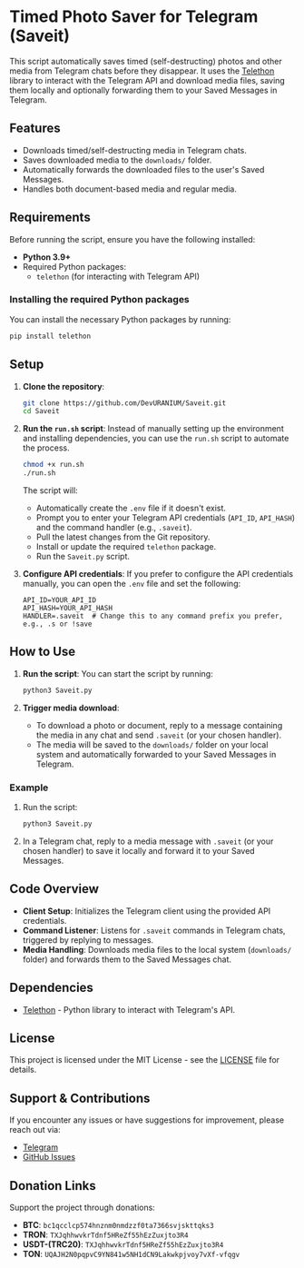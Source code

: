 
# Timed Photo Saver for Telegram (Saveit)

This script automatically saves timed (self-destructing) photos and other media from Telegram chats before they disappear. It uses the [Telethon](https://docs.telethon.dev/) library to interact with the Telegram API and download media files, saving them locally and optionally forwarding them to your Saved Messages in Telegram.

## Features

- Downloads timed/self-destructing media in Telegram chats.
- Saves downloaded media to the `downloads/` folder.
- Automatically forwards the downloaded files to the user's Saved Messages.
- Handles both document-based media and regular media.

## Requirements

Before running the script, ensure you have the following installed:

- **Python 3.9+**
- Required Python packages:
  - `telethon` (for interacting with Telegram API)

### Installing the required Python packages

You can install the necessary Python packages by running:

```bash
pip install telethon
   ```

## Setup

1. **Clone the repository**:

   ```bash
   git clone https://github.com/DevURANIUM/Saveit.git
   cd Saveit
   ```

2. **Run the `run.sh` script**:
   Instead of manually setting up the environment and installing dependencies, you can use the `run.sh` script to automate the process.

   ```bash
   chmod +x run.sh
   ./run.sh
   ```

   The script will:
   - Automatically create the `.env` file if it doesn't exist.
   - Prompt you to enter your Telegram API credentials (`API_ID`, `API_HASH`) and the command handler (e.g., `.saveit`).
   - Pull the latest changes from the Git repository.
   - Install or update the required `telethon` package.
   - Run the `Saveit.py` script.

3. **Configure API credentials**:
   If you prefer to configure the API credentials manually, you can open the `.env` file and set the following:
   
   ```
   API_ID=YOUR_API_ID
   API_HASH=YOUR_API_HASH
   HANDLER=.saveit  # Change this to any command prefix you prefer, e.g., .s or !save
   ```

## How to Use

1. **Run the script**:
   You can start the script by running:
   ```bash
   python3 Saveit.py
   ```

2. **Trigger media download**:
   - To download a photo or document, reply to a message containing the media in any chat and send `.saveit` (or your chosen handler).
   - The media will be saved to the `downloads/` folder on your local system and automatically forwarded to your Saved Messages in Telegram.

### Example

1. Run the script:

   ```bash
   python3 Saveit.py
   ```

2. In a Telegram chat, reply to a media message with `.saveit` (or your chosen handler) to save it locally and forward it to your Saved Messages.

## Code Overview

- **Client Setup**: Initializes the Telegram client using the provided API credentials.
- **Command Listener**: Listens for `.saveit` commands in Telegram chats, triggered by replying to messages.
- **Media Handling**: Downloads media files to the local system (`downloads/` folder) and forwards them to the Saved Messages chat.

## Dependencies

- [Telethon](https://github.com/LonamiWebs/Telethon) - Python library to interact with Telegram's API.

## License

This project is licensed under the MIT License - see the [LICENSE](LICENSE) file for details.

## Support & Contributions

If you encounter any issues or have suggestions for improvement, please reach out via:

- [Telegram](https://t.me/DevURANIUM)
- [GitHub Issues](https://github.com/DevURANIUM/Saveit/issues)

## Donation Links

Support the project through donations:

- **BTC**: `bc1qcclcp574hnznm0nmdzzf0ta7366svjskttqks3`
- **TRON**: `TXJqhhwvkrTdnf5HReZf55hEzZuxjto3R4`
- **USDT-(TRC20)**: `TXJqhhwvkrTdnf5HReZf55hEzZuxjto3R4`
- **TON**: `UQAJH2N0pqpvC9YN841w5NH1dCN9Lakwkpjvoy7vXf-vfqgv`
```
